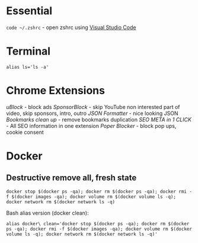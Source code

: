 # Essential

`code ~/.zshrc` - open zshrc using [Visual Studio Code]("https://code.visualstudio.com/")

# Terminal

`alias ls='ls -a'`

# Chrome Extensions

_uBlock_ - block ads
_SponsorBlock_ - skip YouTube non interested part of video, skip
sponsors, intro, outro
_JSON Formatter_ - nice looking JSON
_Bookmarks clean up_ - remove bookmarks duplication</li>
_SEO META in 1 CLICK_ - All SEO information in one extension</li>
_Poper Blocker_ - block pop ups, cookie consent</li>

# Docker

## Destructive remove all, fresh state

`docker stop $(docker ps -qa); docker rm $(docker ps -qa); docker rmi -f $(docker images -qa); docker volume rm $(docker volume ls -q); docker network rm $(docker network ls -q)`

Bash alias version (docker clean):

`alias docker\ clean='docker stop $(docker ps -qa); docker rm $(docker ps -qa); docker rmi -f $(docker images -qa); docker volume rm $(docker volume ls -q); docker network rm $(docker network ls -q)'`
